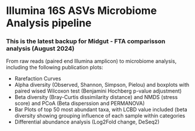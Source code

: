 # Illumina 16S ASVs Microbiome Analysis pipeline
### This is the latest backup for Midgut - FTA comparisson analysis (August 2024)
From raw reads (paired end Illumina amplicon) to microbiome analysis, including the following publication plots:
   - Rarefaction Curves
   - Alpha diversity (Observed, Shannon, Simpson, Pielou) and boxplots with paired wised Wilcoxon test (Benjamini Hochberg p-value adjustment)
   - Beta diversity (Bray-Curtis dissimilarity distance) and NMDS (stress score) and PCoA (Beta disperssion and PERMANOVA)
   - Bar Plots of top 50 most abundant taxa, with LCBD value included (beta diversity showing grouping influence of each sample within categories
   - Differential abundance analysis (Log2Fold change, DeSeq2)
